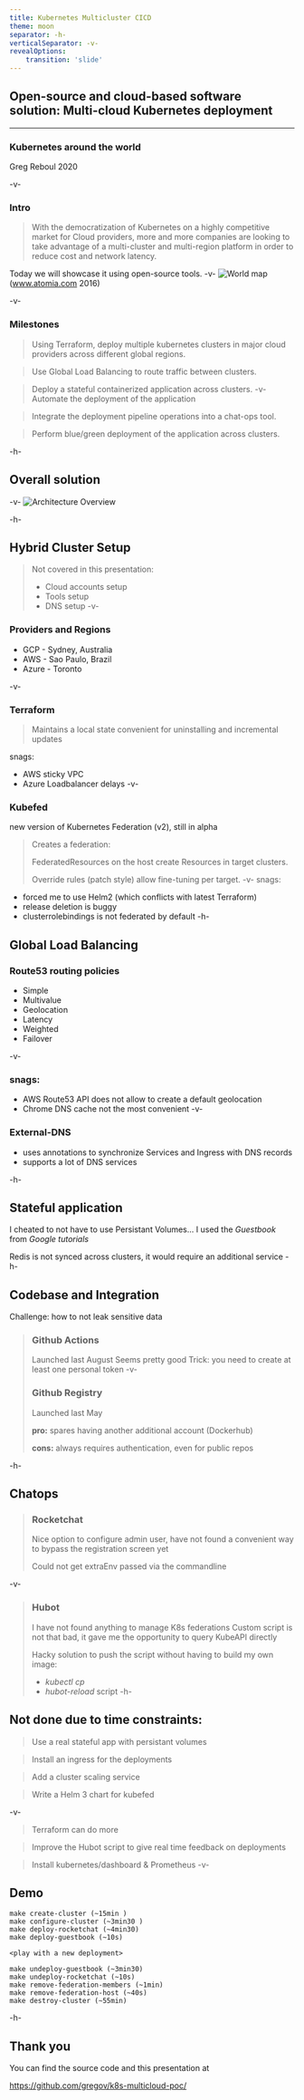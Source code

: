 ```yaml
---
title: Kubernetes Multicluster CICD
theme: moon
separator: -h-
verticalSeparator: -v-
revealOptions:
    transition: 'slide'
---
```


## Open-source and cloud-based software solution: Multi-cloud Kubernetes deployment
---
### Kubernetes around the world

Greg Reboul 2020

-v-
### Intro
> With the democratization of Kubernetes on a highly competitive market for Cloud providers, more and more companies are looking to take advantage of a multi-cluster and multi-region platform in order to reduce cost and network latency.

Today we will showcase it using open-source tools.
-v-
![World map](https://www.atomia.com/wp-content/uploads/2016/11/cloud-provider-location-map.png)
(www.atomia.com 2016)

-v-
### Milestones
>Using Terraform, deploy multiple kubernetes clusters in major cloud providers across different global regions.

>Use Global Load Balancing to route traffic between clusters.

>Deploy a stateful containerized application across clusters.
-v-
>Automate the deployment of the application

>Integrate the deployment pipeline operations into a chat-ops tool.

>Perform blue/green deployment of the application across clusters.

-h-
## Overall solution

-v-
![Architecture Overview](https://raw.githubusercontent.com/gregov/k8s-multicloud-poc/master/highlevel.png)

-h-
## Hybrid Cluster Setup

> Not covered in this presentation:
> * Cloud accounts setup
> * Tools setup
> * DNS setup
-v-
### Providers and Regions
* GCP - Sydney, Australia
* AWS - Sao Paulo, Brazil 
* Azure - Toronto

-v-
### Terraform
> Maintains a local state
> convenient for uninstalling
> and incremental updates

snags:
* AWS sticky VPC
* Azure Loadbalancer delays
-v-
### Kubefed
new version of Kubernetes Federation (v2), still in alpha
>Creates a federation:
>
>FederatedResources on the host create Resources in target clusters.
>
>Override rules (patch style) allow fine-tuning per target.
-v-
snags:
* forced me to use Helm2 (which conflicts with latest Terraform)
* release deletion is buggy
* clusterrolebindings is not federated by default
-h-

## Global Load Balancing

### Route53 routing policies

* Simple
* Multivalue
* Geolocation
* Latency
* Weighted
* Failover

-v-

### snags:
* AWS Route53 API does not allow to create a default geolocation
* Chrome DNS cache not the most convenient
-v-

### External-DNS

* uses annotations to synchronize Services and Ingress with DNS records
* supports a lot of DNS services

-h-

## Stateful application
I cheated to not have to use Persistant Volumes... I used the *Guestbook* from *Google tutorials*

Redis is not synced across clusters, it would require an additional service
-h-
## Codebase and Integration
  Challenge: how to not leak sensitive data

>### Github Actions
>  Launched last August
>  Seems pretty good
>  Trick: you need to create at least one personal token
-v-
>### Github Registry
>  Launched last May
>
> **pro:** spares having another additional account (Dockerhub)
>
> **cons:** always requires authentication, even for public repos

-h-

## Chatops

>### Rocketchat
> Nice option to configure admin user, have not found a convenient way to bypass the registration screen yet
>
> Could not get extraEnv passed via the commandline

-v-
>### Hubot
> I have not found anything to manage K8s federations
> Custom script is not that bad, it gave me the opportunity to query KubeAPI directly
>
> Hacky solution to push the script without having to build my own image:
> * *kubectl cp*
> * *hubot-reload* script
-h-


## Not done due to time constraints:

 > Use a real stateful app with persistant volumes

 > Install an ingress for the deployments
 
 > Add a cluster scaling service
 
 > Write a Helm 3 chart for kubefed
 
 -v-

 > Terraform can do more
 
 > Improve the Hubot script to give real time feedback on deployments
 
 > Install kubernetes/dashboard & Prometheus
-v-

## Demo

    make create-cluster (~15min )
    make configure-cluster (~3min30 )
    make deploy-rocketchat (~4min30)
    make deploy-guestbook (~10s)

    <play with a new deployment>

    make undeploy-guestbook (~3min30)
    make undeploy-rocketchat (~10s)
    make remove-federation-members (~1min)
    make remove-federation-host (~40s)
    make destroy-cluster (~55min)

-h-
## Thank you

You can find the source code and this presentation at

https://github.com/gregov/k8s-multicloud-poc/
